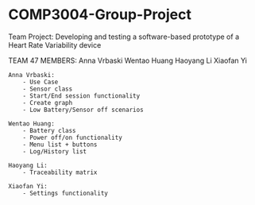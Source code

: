 # COMP3004-Group-Project

Team Project: Developing and testing a software-based prototype
of a Heart Rate Variability device

TEAM 47
MEMBERS: 
    Anna Vrbaski
    Wentao Huang
    Haoyang Li
    Xiaofan Yi
   
    Anna Vrbaski: 
        - Use Case
        - Sensor class
        - Start/End session functionality
        - Create graph
        - Low Battery/Sensor off scenarios

    Wentao Huang: 
        - Battery class
        - Power off/on functionality
        - Menu list + buttons
        - Log/History list

    Haoyang Li:
        - Traceability matrix

    Xiaofan Yi:
        - Settings functionality
